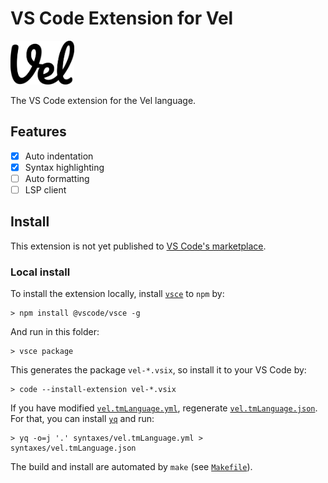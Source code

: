 # VS Code Extension for Vel

<p><img src="https://raw.githubusercontent.com/hopv/vel/main/img/logo.png" height="70" alt="Vel's icon" /></p>

The VS Code extension for the Vel language.

## Features

- [x] Auto indentation
- [x] Syntax highlighting
- [ ] Auto formatting
- [ ] LSP client

## Install

This extension is not yet published to [VS Code's marketplace](https://marketplace.visualstudio.com/vscode).

### Local install

To install the extension locally, install [`vsce`](https://github.com/microsoft/vscode-vsce) to `npm` by:
```shell
> npm install @vscode/vsce -g
```
And run in this folder:
```shell
> vsce package
```
This generates the package `vel-*.vsix`, so install it to your VS Code by:
```shell
> code --install-extension vel-*.vsix
```

If you have modified [`vel.tmLanguage.yml`](./syntaxes/vel.tmLanguage.yml),
regenerate [`vel.tmLanguage.json`](./syntaxes/vel.tmLanguage.json).  
For that, you can install [`yq`](https://github.com/mikefarah/yq) and run:
```
> yq -o=j '.' syntaxes/vel.tmLanguage.yml > syntaxes/vel.tmLanguage.json
```

The build and install are automated by `make` (see [`Makefile`](./Makefile)).
